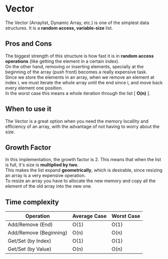 # Vector
The Vector (Arraylist, Dynamic Array, etc.) is one of the simplest data structures.
It is a **random access, variable-size** list.

## Pros and Cons
The biggest strength of this structure is how fast it is in **random access operations** (like getting the element in a certain index). <br>
On the other hand, removing or inserting elements, specially at the beginning of the array (push front) becomes a really expensive task. <br>
Since we store the elements in an array, when we remove an element at index i, we must iterate the whole array until the end since i, and move back every element one position. <br>
In the worst case this means a whole iteration through the list [ **O(n)** ]. <br>


## When to use it
The Vector is a great option when you need the memory locallity and efficiency of an array, with the advantage of not having to worry about the size.
## Growth Factor
In this implementation, the growth factor is 2. This means that when the list is full, it's size is **multiplied by two**. <br>
This makes the list expand **geometrically**, which is desirable, since resizing an array is a very expensive operation. <br>
To resize an array you have to allocate the new memory and copy all the element of the old array into the new one. <br>

## Time complexity

| Operation  | Average Case | Worst Case |
|--- | --- | ---|
| Add/Remove (End)        | O(1)	    | O(1)   |
| Add/Remove (Beginning)        | O(n)	    | O(n)   |
| Get/Set (by Index)   | O(1)	    | O(1)       |
| Get/Set (by Value)   | O(n)	    | O(n)       |
